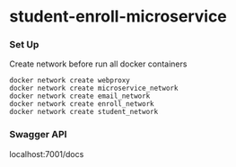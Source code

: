 # student-enroll-microservice

### Set Up 
Create network before run all docker containers
``` 
docker network create webproxy
docker network create microservice_network
docker network create email_network
docker network create enroll_network
docker network create student_network
```
### Swagger API
localhost:7001/docs

